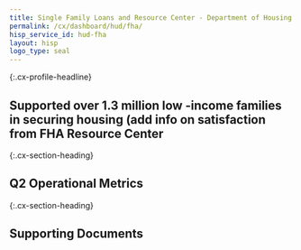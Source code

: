 ```yaml
---
title: Single Family Loans and Resource Center - Department of Housing and Urban Development - CX CAP Goal Dashboard
permalink: /cx/dashboard/hud/fha/
hisp_service_id: hud-fha
layout: hisp
logo_type: seal
---
```


{:.cx-profile-headline}
## Supported over 1.3 million low -income families in securing housing (add info on satisfaction from FHA Resource Center 

{:.cx-section-heading}
## Q2 Operational Metrics

{:.cx-section-heading}
## Supporting Documents